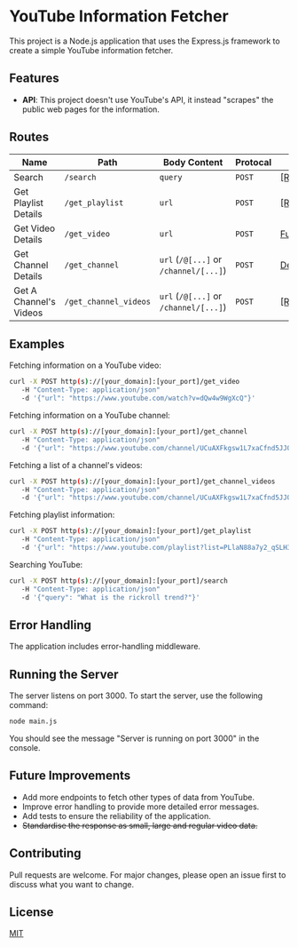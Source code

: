 # YouTube Information Fetcher

This project is a Node.js application that uses the Express.js framework to create a simple YouTube information fetcher. 

## Features
- **API**: This project doesn't use YouTube's API, it instead "scrapes" the public web pages for the information.

## Routes

| Name  | Path | Body Content | Protocal | Response |
| ------------- | ------------- | ------------- |------------- |------------- |
| Search | `/search` | `query` | `POST` | [[ReducedVideo]](https://github.com/Daftscientist/youtube-fetcher/blob/main/server/libs/classes.js#L10-L21) | 
| Get Playlist Details | `/get_playlist` | `url` | `POST` | [[ReducedVideo]](https://github.com/Daftscientist/youtube-fetcher/blob/main/server/libs/classes.js#L10-L21) |
| Get Video Details | `/get_video` | `url` | `POST` | [FullVideo](https://github.com/Daftscientist/youtube-fetcher/blob/main/server/libs/classes.js#L33-L44) |
| Get Channel Details | `/get_channel` | `url` (`/@[...]` or `/channel/[...]`) | `POST` | [DepthChannel](https://github.com/Daftscientist/youtube-fetcher/blob/main/server/libs/classes.js#L46C1-L64C2) |
| Get A Channel's Videos | `/get_channel_videos` | `url` (`/@[...]` or `/channel/[...]`) | `POST` | [[ReducedVideo]](https://github.com/Daftscientist/youtube-fetcher/blob/main/server/libs/classes.js#L10-L21) |

## Examples
Fetching information on a YouTube video:
```bash
curl -X POST http(s)://[your_domain]:[your_port]/get_video
   -H "Content-Type: application/json"
   -d '{"url": "https://www.youtube.com/watch?v=dQw4w9WgXcQ"}'  
```
Fetching information on a YouTube channel:
```bash
curl -X POST http(s)://[your_domain]:[your_port]/get_channel
   -H "Content-Type: application/json"
   -d '{"url": "https://www.youtube.com/channel/UCuAXFkgsw1L7xaCfnd5JJOw"}'  
```
Fetching a list of a channel's videos:
```bash
curl -X POST http(s)://[your_domain]:[your_port]/get_channel_videos
   -H "Content-Type: application/json"
   -d '{"url": "https://www.youtube.com/channel/UCuAXFkgsw1L7xaCfnd5JJOw"}'  
```
Fetching playlist information:
```bash
curl -X POST http(s)://[your_domain]:[your_port]/get_playlist
   -H "Content-Type: application/json"
   -d '{"url": "https://www.youtube.com/playlist?list=PLlaN88a7y2_qSLH3pLiQIQ6isY_DZTtdg"}'  
```
Searching YouTube:
```bash
curl -X POST http(s)://[your_domain]:[your_port]/search
   -H "Content-Type: application/json"
   -d '{"query": "What is the rickroll trend?"}'  
```

## Error Handling

The application includes error-handling middleware.

## Running the Server

The server listens on port 3000. To start the server, use the following command:

```bash
node main.js
```
You should see the message "Server is running on port 3000" in the console.

## Future Improvements

- Add more endpoints to fetch other types of data from YouTube.
- Improve error handling to provide more detailed error messages.
- Add tests to ensure the reliability of the application.
- ~~Standardise the response as small, large and regular video data.~~

## Contributing

Pull requests are welcome. For major changes, please open an issue first to discuss what you want to change.

## License

[MIT](https://choosealicense.com/licenses/mit/)
